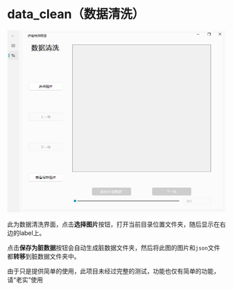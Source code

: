 # data_clean（数据清洗）

![mainwin](images/mainwin.png)

此为数据清洗界面，点击**选择图片**按钮，打开当前目录位置文件夹，随后显示在右边的label上。

点击**保存为脏数据**按钮会自动生成脏数据文件夹，然后将此图的图片和`json`文件都**转移**到脏数据文件夹中。

由于只是提供简单的使用，此项目未经过完整的测试，功能也仅有简单的功能，请“老实”使用